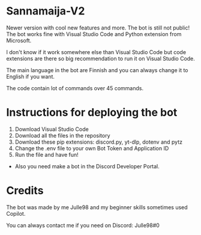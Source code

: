 # Sannamaija-V2
Newer version with cool new features and more. The bot is still not public!
The bot works fine with Visual Studio Code and Python extension from Microsoft. 

I don't know if it work somewhere else than Visual Studio Code but code extensions are there so big recommendation to run it on Visual Studio Code.

The main language in the bot are Finnish and you can always change it to English if you want.

The code contain lot of commands over 45 commands.

# Instructions for deploying the bot
1. Download Visual Studio Code
2. Download all the files in the repository
3. Download these pip extensions: discord.py, yt-dlp, dotenv and pytz 
4. Change the .env file to your own Bot Token and Application ID
5. Run the file and have fun!
- Also you need make a bot in the Discord Developer Portal.

# Credits
The bot was made by me Julle98 and my beginner skills sometimes used Copilot.

You can always contact me if you need on Discord: Julle98#0 
